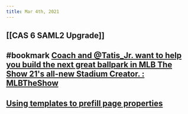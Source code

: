 ```yaml
---
title: Mar 4th, 2021
---
```


## [[CAS 6 SAML2 Upgrade]]
## #bookmark [Coach and @Tatis_Jr. want to help you build the next great ballpark in MLB The Show 21&#x27;s all-new Stadium Creator. : MLBTheShow](https://reddit.com/r/MLBTheShow/comments/lxmeet/coach_and_tatis_jr_want_to_help_you_build_the/)
## [Using templates to prefill page properties](https://discord.com/channels/725182569297215569/756886540038438992/817103798845046843)
